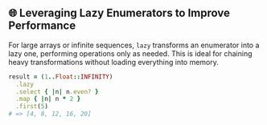 ## 🌐 Leveraging Lazy Enumerators to Improve Performance
For large arrays or infinite sequences, `lazy` transforms an enumerator into a lazy one, performing operations only as needed. This is ideal for chaining heavy transformations without loading everything into memory.

```ruby
result = (1..Float::INFINITY)
  .lazy
  .select { |n| n.even? }
  .map { |n| n * 2 }
  .first(5)
# => [4, 8, 12, 16, 20]
```
